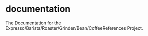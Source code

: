 documentation
=============

The Documentation for the Expresso/Barista/Roaster/Grinder/Bean/CoffeeReferences Project.